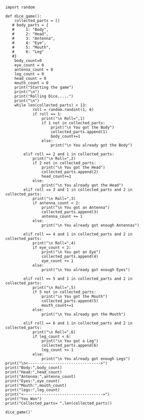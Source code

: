     import random 
     
    def dice_game(): 
        collected_parts = [] 
       # body_parts = { 
       #     1: "Body", 
       #     2: "Head", 
       #     3: "Antenna", 
       #     4: "Eye", 
       #     5: "Mouth", 
       #     6: "Leg" 
       #} 
        body_count=0 
        eye_count = 0 
        antenna_count = 0  
        leg_count = 0 
        head_count = 0 
        mouth_count = 0 
        print("Starting the game") 
        print("\n")
        print("Rolling Dice.....") 
        print("\n") 
        while len(collected_parts) < 13: 
                roll = random.randint(1, 6) 
                if roll == 1: 
                    print("\n Roll=",1) 
                    if 1 not in collected_parts: 
                        print("\n You got the Body") 
                        collected_parts.append(1) 
                        body_count+=1 
                    else: 
                        print("\n You already got the Body") 
                     
            elif roll == 2 and 1 in collected_parts: 
                print("\n Roll=",2) 
                if 2 not in collected_parts: 
                    print("\n You got the Head") 
                    collected_parts.append(2) 
                    head_count+=1 
                else: 
                    print("\n You already got the Head") 
            elif roll == 3 and 1 in collected_parts and 2 in collected_parts: 
                print("\n Roll=",3) 
                if antenna_count < 2: 
                    print("\n You got an Antenna") 
                    collected_parts.append(3) 
                    antenna_count += 1 
                else: 
                    print("\n You already got enough Antennas") 
 
            elif roll == 4 and 1 in collected_parts and 2 in collected_parts: 
                print("\n Roll=",4) 
                if eye_count < 2: 
                    print("\n You got an Eye") 
                    collected_parts.append(4) 
                    eye_count += 1 
                else: 
                    print("\n You already got enough Eyes") 
 
            elif roll == 5 and 1 in collected_parts and 2 in collected_parts: 
                print("\n Roll=",5) 
                if 5 not in collected_parts: 
                    print("\n You got the Mouth") 
                    collected_parts.append(5) 
                    mouth_count+=1 
                else: 
                    print("\n You already got the Mouth") 
                     
            elif roll == 6 and 1 in collected_parts and 2 in collected_parts: 
                print("\n Roll=",6) 
                if leg_count < 6: 
                    print("\n You got a Leg") 
                    collected_parts.append(6) 
                    leg_count += 1 
                else: 
                    print("\n You already got enough Legs")
    print("\n<-------------------------------->") 
    print("Body:",body_count) 
    print("Head:",head_count) 
    print("Antenna:",antenna_count) 
    print("Eyes:",eye_count) 
    print("Mouth:",mouth_count) 
    print("legs:",leg_count) 
    print("<----------------------------------->") 
    print("You Won") 
    print("Collected_parts= ",len(collected_parts)) 
 
    dice_game()'
